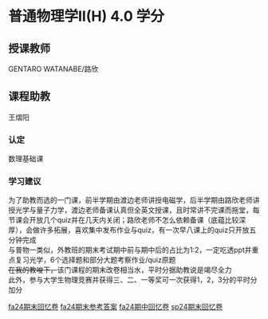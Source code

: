 # 普通物理学II(H)  4.0 学分
## 授课教师
GENTARO WATANABE/路欣

## 课程助教
王熠阳

### 认定
数理基础课

### 学习建议
为了助教而选的一门课，前半学期由渡边老师讲授电磁学，后半学期由路欣老师讲授光学与量子力学，渡边老师备课认真但全英文授课，且时常讲不完课而拖堂，每节课会开放几个quiz并在几天内关闭；路欣老师不怎么依赖备课（底蕴比较深厚），会做许多拓展，喜欢集中发布作业与quiz，有一次早八课上的quiz只开放五分钟完成  
与普物一类似，外教班的期末考试期中前与期中后的占比为1:2，一定吃透ppt并重点复习光学，6个选择题和部分大题考察作业/quiz原题  
~~在我的教唆下，~~该门课程的期末改卷相当水，平时分据助教说是竭尽全力  
此外，参与大学生物理竞赛并获得三、二、一等奖可一次获得1，2，3分的平时分加分  

[fa24期末回忆卷](https://www.cc98.org/topic/6085951)
[fa24期末参考答案](https://www.cc98.org/topic/6096055)
[fa24期中回忆卷](https://www.cc98.org/topic/6090390)
[sp24期末回忆卷](https://www.cc98.org/topic/5799577)